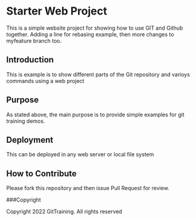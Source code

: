 # Starter Web Project

This is a simple website project for showing how to use GIT and Github together.
Adding a line for rebasing example, then more changes to myfeature branch too.

## Introduction

This is example is to show different parts of the Git repository and varioys commands using a web project

## Purpose

As stated above, the main purpose is to provide simple examples for git training demos.

## Deployment

This can be deployed in any web server or local file system

## How to Contribute

Please fork this repository and then issue Pull Request for review.

###Copyright

Copyright 2022 GitTraining. All rights reserved
